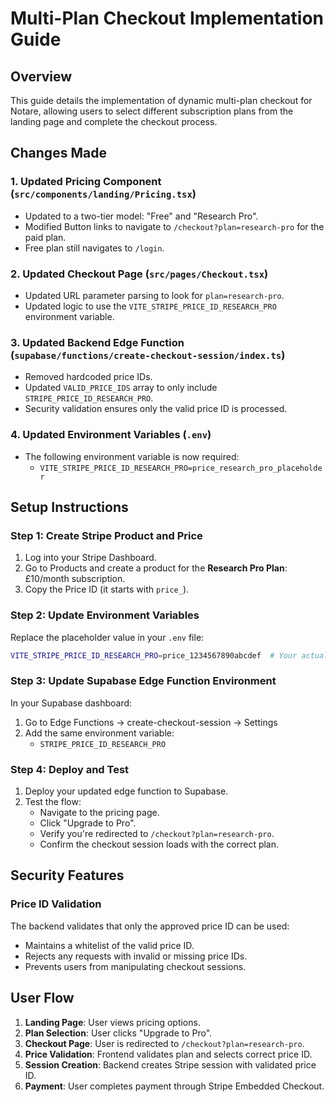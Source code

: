 # Multi-Plan Checkout Implementation Guide

## Overview
This guide details the implementation of dynamic multi-plan checkout for Notare, allowing users to select different subscription plans from the landing page and complete the checkout process.

## Changes Made

### 1. Updated Pricing Component (`src/components/landing/Pricing.tsx`)
- Updated to a two-tier model: "Free" and "Research Pro".
- Modified Button links to navigate to `/checkout?plan=research-pro` for the paid plan.
- Free plan still navigates to `/login`.

### 2. Updated Checkout Page (`src/pages/Checkout.tsx`)
- Updated URL parameter parsing to look for `plan=research-pro`.
- Updated logic to use the `VITE_STRIPE_PRICE_ID_RESEARCH_PRO` environment variable.

### 3. Updated Backend Edge Function (`supabase/functions/create-checkout-session/index.ts`)
- Removed hardcoded price IDs.
- Updated `VALID_PRICE_IDS` array to only include `STRIPE_PRICE_ID_RESEARCH_PRO`.
- Security validation ensures only the valid price ID is processed.

### 4. Updated Environment Variables (`.env`)
- The following environment variable is now required:
  - `VITE_STRIPE_PRICE_ID_RESEARCH_PRO=price_research_pro_placeholder`

## Setup Instructions

### Step 1: Create Stripe Product and Price
1. Log into your Stripe Dashboard.
2. Go to Products and create a product for the **Research Pro Plan**: £10/month subscription.
3. Copy the Price ID (it starts with `price_`).

### Step 2: Update Environment Variables
Replace the placeholder value in your `.env` file:
```bash
VITE_STRIPE_PRICE_ID_RESEARCH_PRO=price_1234567890abcdef  # Your actual Research Pro plan Price ID
```

### Step 3: Update Supabase Edge Function Environment
In your Supabase dashboard:
1. Go to Edge Functions → create-checkout-session → Settings
2. Add the same environment variable:
   - `STRIPE_PRICE_ID_RESEARCH_PRO`

### Step 4: Deploy and Test
1. Deploy your updated edge function to Supabase.
2. Test the flow:
   - Navigate to the pricing page.
   - Click "Upgrade to Pro".
   - Verify you're redirected to `/checkout?plan=research-pro`.
   - Confirm the checkout session loads with the correct plan.

## Security Features

### Price ID Validation
The backend validates that only the approved price ID can be used:
- Maintains a whitelist of the valid price ID.
- Rejects any requests with invalid or missing price IDs.
- Prevents users from manipulating checkout sessions.

## User Flow

1. **Landing Page**: User views pricing options.
2. **Plan Selection**: User clicks "Upgrade to Pro".
3. **Checkout Page**: User is redirected to `/checkout?plan=research-pro`.
4. **Price Validation**: Frontend validates plan and selects correct price ID.
5. **Session Creation**: Backend creates Stripe session with validated price ID.
6. **Payment**: User completes payment through Stripe Embedded Checkout.